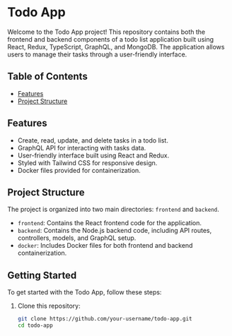 # Todo App

Welcome to the Todo App project! This repository contains both the frontend and backend components of a todo list application built using React, Redux, TypeScript, GraphQL, and MongoDB. The application allows users to manage their tasks through a user-friendly interface.

## Table of Contents

- [Features](#features)
- [Project Structure](#project-structure)

[//]: # (- [Getting Started]&#40;#getting-started&#41;)

[//]: # (- [Usage]&#40;#usage&#41;)

[//]: # (- [Technologies Used]&#40;#technologies-used&#41;)

[//]: # (- [Contributing]&#40;#contributing&#41;)

[//]: # (- [License]&#40;#license&#41;)

## Features

- Create, read, update, and delete tasks in a todo list.
- GraphQL API for interacting with tasks data.
- User-friendly interface built using React and Redux.
- Styled with Tailwind CSS for responsive design.
- Docker files provided for containerization.

## Project Structure

The project is organized into two main directories: `frontend` and `backend`.

- `frontend`: Contains the React frontend code for the application.
- `backend`: Contains the Node.js backend code, including API routes, controllers, models, and GraphQL setup.
- `docker`: Includes Docker files for both frontend and backend containerization.

## Getting Started

To get started with the Todo App, follow these steps:

1. Clone this repository:

   ```bash
   git clone https://github.com/your-username/todo-app.git
   cd todo-app
   ```